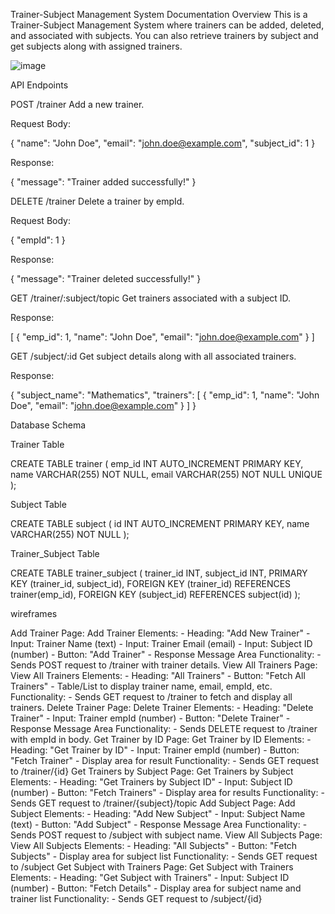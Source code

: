 Trainer-Subject Management System Documentation
Overview
This is a Trainer-Subject Management System where trainers can be added, deleted, and associated with subjects. You can also retrieve trainers by subject and get subjects along with assigned trainers.

![image](https://github.com/user-attachments/assets/6856e811-87e2-4af4-88dc-83cf47c2c353)





API Endpoints


POST /trainer
Add a new trainer.

Request Body:

{
    "name": "John Doe",
    "email": "john.doe@example.com",
    "subject_id": 1
}

Response:

{
    "message": "Trainer added successfully!"
}

DELETE /trainer
Delete a trainer by empId.

Request Body:

{
    "empId": 1
}

Response:

{
    "message": "Trainer deleted successfully!"
}

GET /trainer/:subject/topic
Get trainers associated with a subject ID.

Response:

[
    {
        "emp_id": 1,
        "name": "John Doe",
        "email": "john.doe@example.com"
    }
]

GET /subject/:id
Get subject details along with all associated trainers.

Response:

{
    "subject_name": "Mathematics",
    "trainers": [
        {
            "emp_id": 1,
            "name": "John Doe",
            "email": "john.doe@example.com"
        }
    ]
}

Database Schema


Trainer Table

CREATE TABLE trainer (
    emp_id INT AUTO_INCREMENT PRIMARY KEY,
    name VARCHAR(255) NOT NULL,
    email VARCHAR(255) NOT NULL UNIQUE
);

Subject Table

CREATE TABLE subject (
    id INT AUTO_INCREMENT PRIMARY KEY,
    name VARCHAR(255) NOT NULL
);

Trainer_Subject Table

CREATE TABLE trainer_subject (
    trainer_id INT,
    subject_id INT,
    PRIMARY KEY (trainer_id, subject_id),
    FOREIGN KEY (trainer_id) REFERENCES trainer(emp_id),
    FOREIGN KEY (subject_id) REFERENCES subject(id)
);

wireframes



Add Trainer
 Page: Add Trainer
    Elements:
    - Heading: "Add New Trainer"
    - Input: Trainer Name (text)
    - Input: Trainer Email (email)
    - Input: Subject ID (number)
    - Button: "Add Trainer"
    - Response Message Area
    Functionality:
    - Sends POST request to /trainer with trainer details.
View All Trainers
 Page: View All Trainers
    Elements:
    - Heading: "All Trainers"
    - Button: "Fetch All Trainers"
    - Table/List to display trainer name, email, empId, etc.
    Functionality:
    - Sends GET request to /trainer to fetch and display all trainers.
Delete Trainer
 Page: Delete Trainer
    Elements:
    - Heading: "Delete Trainer"
    - Input: Trainer empId (number)
    - Button: "Delete Trainer"
    - Response Message Area
    Functionality:
    - Sends DELETE request to /trainer with empId in body.
Get Trainer by ID
 Page: Get Trainer by ID
    Elements:
    - Heading: "Get Trainer by ID"
    - Input: Trainer empId (number)
    - Button: "Fetch Trainer"
    - Display area for result
    Functionality:
    - Sends GET request to /trainer/{id}
Get Trainers by Subject
 Page: Get Trainers by Subject
    Elements:
    - Heading: "Get Trainers by Subject ID"
    - Input: Subject ID (number)
    - Button: "Fetch Trainers"
    - Display area for results
    Functionality:
    - Sends GET request to /trainer/{subject}/topic
Add Subject
 Page: Add Subject
    Elements:
    - Heading: "Add New Subject"
    - Input: Subject Name (text)
    - Button: "Add Subject"
    - Response Message Area
    Functionality:
    - Sends POST request to /subject with subject name.
View All Subjects
 Page: View All Subjects
    Elements:
    - Heading: "All Subjects"
    - Button: "Fetch Subjects"
    - Display area for subject list
    Functionality:
    - Sends GET request to /subject
Get Subject with Trainers
 Page: Get Subject with Trainers
    Elements:
    - Heading: "Get Subject with Trainers"
    - Input: Subject ID (number)
    - Button: "Fetch Details"
    - Display area for subject name and trainer list
    Functionality:
    - Sends GET request to /subject/{id}

